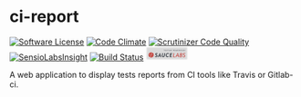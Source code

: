 ci-report
=========
[![Software License](https://img.shields.io/badge/license-GPL%20v3-green.svg?style=flat)](LICENSE)
[![Code Climate](https://codeclimate.com/github/jfx/ci-report/badges/gpa.svg)](https://codeclimate.com/github/jfx/ci-report)
[![Scrutinizer Code Quality](https://scrutinizer-ci.com/g/jfx/ci-report/badges/quality-score.png?b=master)](https://scrutinizer-ci.com/g/jfx/ci-report/?branch=master)
[![SensioLabsInsight](https://insight.sensiolabs.com/projects/2de46034-59f7-41a9-866f-24b7d56eb04c/mini.png)](https://insight.sensiolabs.com/projects/2de46034-59f7-41a9-866f-24b7d56eb04c)
[![Build Status](https://travis-ci.org/jfx/ci-report.svg?branch=master)](https://travis-ci.org/jfx/ci-report)
[![Testing powered by Sauce Labs](sauce-labs.png)](https://saucelabs.com)


A web application to display tests reports from CI tools like Travis or Gitlab-ci.

